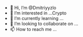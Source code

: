 - 👋 Hi, I’m @Dmitriyyzlo
- 👀 I’m interested in ...Crypto
- 🌱 I’m currently learning ...
- 💞️ I’m looking to collaborate on ...
- 📫 How to reach me ...

<!---
Dmitriyyzlo/Dmitriyyzlo is a ✨ special ✨ repository because its `README.md` (this file) appears on your GitHub profile.
You can click the Preview link to take a look at your changes.
--->
